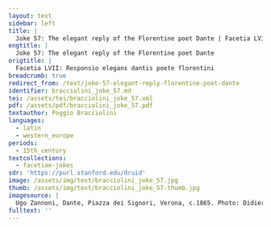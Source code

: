 ```yaml
---
layout: text
sidebar: left
title: |
  Joke 57: The elegant reply of the Florentine poet Dante | Facetia LVII: Responsio elegans dantis poete florentini
engtitle: |
  Joke 57: The elegant reply of the Florentine poet Dante
origtitle: |
  Facetia LVII: Responsio elegans dantis poete florentini
breadcrumb: true
redirect_from: /text/joke-57-elegant-reply-florentine-poet-dante
identifier: bracciolini_joke_57.md
tei: /assets/tei/bracciolini_joke_57.xml
pdf: /assets/pdf/bracciolini_joke_57.pdf
textauthor: Poggio Bracciolini
languages:
  - latin
  - western_europe
periods:
  - 15th_century
textcollections:
  - facetiae-jokes
sdr: 'https://purl.stanford.edu/druid'
image: /assets/img/text/bracciolini_joke_57.jpg
thumb: /assets/img/text/bracciolini_joke_57-thumb.jpg
imagesource: |
  Ugo Zannoni, Dante, Piazza dei Signori, Verona, c.1865. Photo: Didier Descouens [CC BY-SA 4.0]
fulltext: ''
---
```



